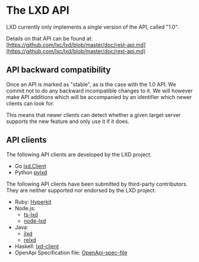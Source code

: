 

# The LXD API

LXD currently only implements a single version of the API, called "1.0".

Details on that API can be found at:
[https://github.com/lxc/lxd/blob/master/doc/rest-api.md](https://github.com/lxc/lxd/blob/master/doc/rest-api.md)

## API backward compatibility

Once an API is marked as "stable", as is the case with the 1.0 API. We commit not to do any backward incompatible changes to it.
We will however make API additions which will be accompanied by an identifier which newer clients can look for.

This means that newer clients can detect whether a given target server supports the new feature and only use it if it does.

## API clients

The following API clients are developed by the LXD project.

* Go [lxd.Client](https://godoc.org/github.com/lxc/lxd/client)
* Python [pylxd](https://github.com/lxc/pylxd)

The following API clients have been submitted by third-party contributors.  They
are neither supported nor endorsed by the LXD project.

* Ruby: [Hyperkit](http://jeffshantz.github.io/hyperkit)
* Node.js:
  * [ts-lxd](http://github.com/trufflesuite/ts-lxd)
  * [node-lxd](http://github.com/alandoherty/node-lxd)
* Java: 
  * [jlxd](http://github.com/digitalspider/jlxd)
  * [relxd](https://github.com/relxd/lxd-sdk)
* Haskell: [lxd-client](https://hackage.haskell.org/package/lxd-client)
* OpenApi Specification file: [OpenApi-spec-file](https://github.com/relxd/lxd-sdk/blob/master/openapi/lxd.yaml)
